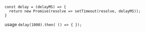 ```
const delay = (delayMS) => {
  return new Promise(resolve => setTimeout(resolve, delayMS));
}
```

usage `delay(1000).then( () => { });`

